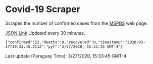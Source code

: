 # Covid-19 Scraper

Scrapes the number of confirmed cases from the [MSPBS](https://www.mspbs.gov.py/covid-19.php) web page.

[JSON Link](https://jmayalag.github.io/covid19-scrape/cases.json)
Updated every 30 minutes.
```
{"confirmed":52,"deaths":0,"recovered":0,"timestamp":"2020-03-27T19:33:45.211Z","pyt":"3/27/2020, 15:33:45 GMT-4"}
```
Last update (Paraguay Time): 3/27/2020, 15:33:45 GMT-4